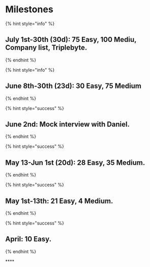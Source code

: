 # Milestones

{% hint style="info" %}
## **July 1st-30th \(30d\): 75 Easy, 100 Mediu, Company list, Triplebyte.** 
{% endhint %}

{% hint style="info" %}
## **June 8th-30th \(23d\): 30 Easy, 75 Medium**
{% endhint %}

{% hint style="success" %}
## June 2nd: Mock interview with Daniel.  
{% endhint %}

{% hint style="success" %}
## **May 13-Jun 1st \(20d\): 28 Easy, 35 Medium.** 
{% endhint %}

{% hint style="success" %}
## May 1st-13th: 21 Easy, 4 Medium.
{% endhint %}

{% hint style="success" %}
## **April: 10 Easy.** 
{% endhint %}

\*\*\*\*

